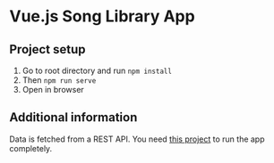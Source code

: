# Vue.js Song Library App

## Project setup


1. Go to root directory and run `npm install`
2. Then `npm run serve`
3. Open in browser

## Additional information

Data is fetched from a REST API. You need [this project](https://github.com/niklavsricards/song-library-api) to run the app completely.
